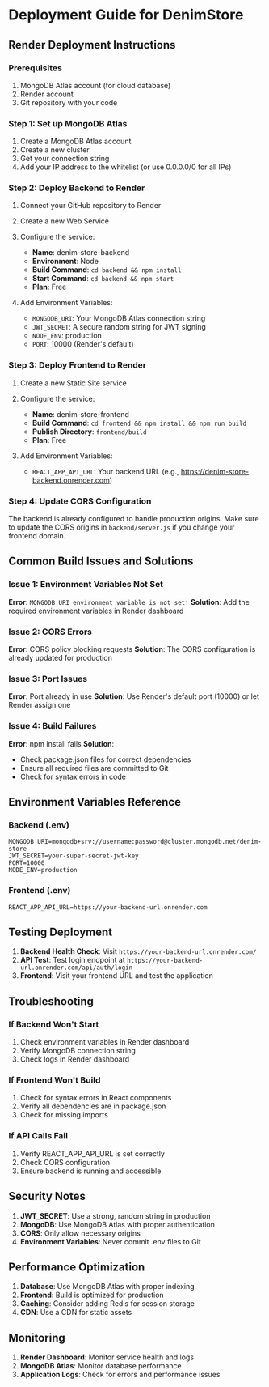 # Deployment Guide for DenimStore

## Render Deployment Instructions

### Prerequisites
1. MongoDB Atlas account (for cloud database)
2. Render account
3. Git repository with your code

### Step 1: Set up MongoDB Atlas
1. Create a MongoDB Atlas account
2. Create a new cluster
3. Get your connection string
4. Add your IP address to the whitelist (or use 0.0.0.0/0 for all IPs)

### Step 2: Deploy Backend to Render
1. Connect your GitHub repository to Render
2. Create a new Web Service
3. Configure the service:
   - **Name**: denim-store-backend
   - **Environment**: Node
   - **Build Command**: `cd backend && npm install`
   - **Start Command**: `cd backend && npm start`
   - **Plan**: Free

4. Add Environment Variables:
   - `MONGODB_URI`: Your MongoDB Atlas connection string
   - `JWT_SECRET`: A secure random string for JWT signing
   - `NODE_ENV`: production
   - `PORT`: 10000 (Render's default)

### Step 3: Deploy Frontend to Render
1. Create a new Static Site service
2. Configure the service:
   - **Name**: denim-store-frontend
   - **Build Command**: `cd frontend && npm install && npm run build`
   - **Publish Directory**: `frontend/build`
   - **Plan**: Free

3. Add Environment Variables:
   - `REACT_APP_API_URL`: Your backend URL (e.g., https://denim-store-backend.onrender.com)

### Step 4: Update CORS Configuration
The backend is already configured to handle production origins. Make sure to update the CORS origins in `backend/server.js` if you change your frontend domain.

## Common Build Issues and Solutions

### Issue 1: Environment Variables Not Set
**Error**: `MONGODB_URI environment variable is not set!`
**Solution**: Add the required environment variables in Render dashboard

### Issue 2: CORS Errors
**Error**: CORS policy blocking requests
**Solution**: The CORS configuration is already updated for production

### Issue 3: Port Issues
**Error**: Port already in use
**Solution**: Use Render's default port (10000) or let Render assign one

### Issue 4: Build Failures
**Error**: npm install fails
**Solution**: 
- Check package.json files for correct dependencies
- Ensure all required files are committed to Git
- Check for syntax errors in code

## Environment Variables Reference

### Backend (.env)
```
MONGODB_URI=mongodb+srv://username:password@cluster.mongodb.net/denim-store
JWT_SECRET=your-super-secret-jwt-key
PORT=10000
NODE_ENV=production
```

### Frontend (.env)
```
REACT_APP_API_URL=https://your-backend-url.onrender.com
```

## Testing Deployment

1. **Backend Health Check**: Visit `https://your-backend-url.onrender.com/`
2. **API Test**: Test login endpoint at `https://your-backend-url.onrender.com/api/auth/login`
3. **Frontend**: Visit your frontend URL and test the application

## Troubleshooting

### If Backend Won't Start
1. Check environment variables in Render dashboard
2. Verify MongoDB connection string
3. Check logs in Render dashboard

### If Frontend Won't Build
1. Check for syntax errors in React components
2. Verify all dependencies are in package.json
3. Check for missing imports

### If API Calls Fail
1. Verify REACT_APP_API_URL is set correctly
2. Check CORS configuration
3. Ensure backend is running and accessible

## Security Notes

1. **JWT_SECRET**: Use a strong, random string in production
2. **MongoDB**: Use MongoDB Atlas with proper authentication
3. **CORS**: Only allow necessary origins
4. **Environment Variables**: Never commit .env files to Git

## Performance Optimization

1. **Database**: Use MongoDB Atlas with proper indexing
2. **Frontend**: Build is optimized for production
3. **Caching**: Consider adding Redis for session storage
4. **CDN**: Use a CDN for static assets

## Monitoring

1. **Render Dashboard**: Monitor service health and logs
2. **MongoDB Atlas**: Monitor database performance
3. **Application Logs**: Check for errors and performance issues
